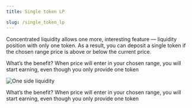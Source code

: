 ```yaml
---
title: Single token LP

slug: /single_token_lp
---
```


Concentrated liquidity allows one more, interesting feature — liquidity position with only one token.
As a result, you can deposit a single token if the chosen range price is above or below the current price.

What’s the benefit?
When price will enter in your chosen range, you will start earning, even though you only provide one token

![One side liquidity](/img/docs/app/one_side_liquidity.png)

What’s the benefit?
When price will enter in your chosen range, you will start earning, even though you only provide one token
